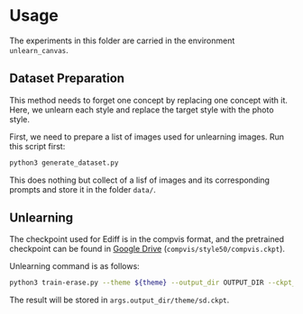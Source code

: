 # Usage

The experiments in this folder are carried in the environment `unlearn_canvas`. 


## Dataset Preparation

This method needs to forget one concept by replacing one concept with it. Here, we unlearn each style and replace the target style with the photo style.

First, we need to prepare a list of images used for unlearning images. Run this script first:

```bash
python3 generate_dataset.py
```

This does nothing but collect of a lisf of images and its corresponding prompts and store it in the folder `data/`.

## Unlearning

The checkpoint used for Ediff is in the compvis format, and the pretrained checkpoint can be found in [Google Drive](https://drive.google.com/drive/folders/14iztBXs-GoBFVLePC2_psP00YUMK5-cy?usp=sharing) (`compvis/style50/compvis.ckpt`). 

Unlearning command is as follows:

```bash
python3 train-erase.py --theme ${theme} --output_dir OUTPUT_DIR --ckpt_path PATH_TO_COMPVIS_CKPT
```

The result will be stored in `args.output_dir/theme/sd.ckpt`.